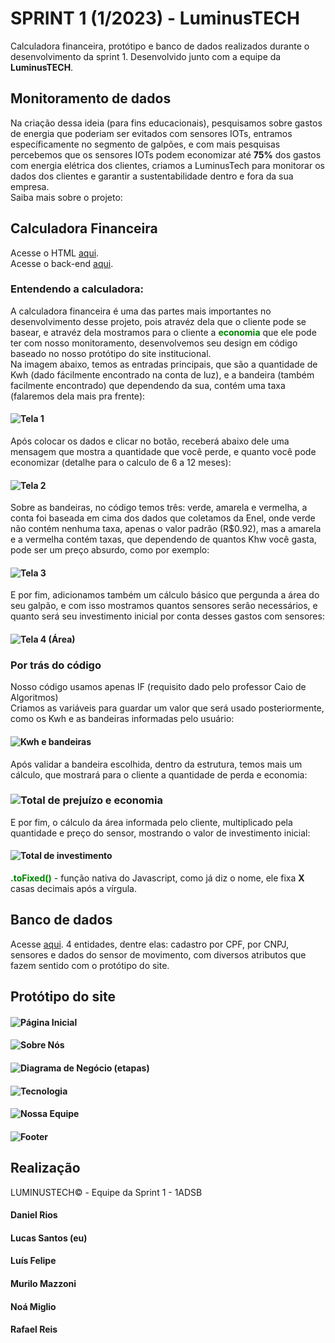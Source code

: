 # SPRINT 1 (1/2023) - LuminusTECH
Calculadora financeira, protótipo e banco de dados realizados durante o desenvolvimento da sprint 1.
Desenvolvido junto com a equipe da <b>LuminusTECH</b>.

## Monitoramento de dados
Na criação dessa ideia (para fins educacionais), pesquisamos sobre gastos de energia que poderiam ser evitados com sensores IOTs, entramos específicamente no segmento de galpões, e com mais pesquisas percebemos que os sensores IOTs podem economizar até <b>75%</b> dos gastos com energia elétrica dos clientes, criamos a LuminusTech para monitorar os dados dos clientes e garantir a sustentabilidade dentro e fora da sua empresa.<br>
Saiba mais sobre o projeto:

## Calculadora Financeira
Acesse o HTML <a href="indexCalculadora.html">aqui</a>.<br>
Acesse o back-end <a href="scriptCalculadora.jr">aqui</a>.
### Entendendo a calculadora:
A calculadora financeira é uma das partes mais importantes no desenvolvimento desse projeto, pois atravéz dela que o cliente pode se basear, e atravéz dela mostramos para o cliente a <b style="color: green;">economia</b> que ele pode ter com nosso monitoramento, desenvolvemos seu design em código baseado no nosso protótipo do site institucional.<br>
 Na imagem abaixo, temos as entradas principais, que são a quantidade de Kwh (dado fácilmente encontrado na conta de luz), e a bandeira (também facilmente encontrado) que dependendo da sua, contém uma taxa (falaremos dela mais pra frente):
#### <img src="https://user-images.githubusercontent.com/125743142/230957527-c1abfe7a-cf4f-4031-95ac-ec8832d748fe.PNG" alt="Tela 1" />
Após colocar os dados e clicar no botão, receberá abaixo dele uma mensagem que mostra a quantidade que você perde, e quanto você pode economizar (detalhe para o calculo de 6 a 12 meses):
#### <img src="https://user-images.githubusercontent.com/125743142/230957550-b4cb6612-f56c-4ecd-870b-217695f28a20.PNG" alt="Tela 2" />
Sobre as bandeiras, no código temos três: verde, amarela e vermelha, a conta foi baseada em cima dos dados que coletamos da Enel, onde verde não contém nenhuma taxa, apenas o valor padrão (R$0.92), mas a amarela e a vermelha contém taxas, que dependendo de quantos Khw você gasta, pode ser um preço absurdo, como por exemplo:
#### <img src="https://user-images.githubusercontent.com/125743142/230957558-7c004532-14fa-468c-988f-190b3e721a13.PNG" alt="Tela 3" />
E por fim, adicionamos também um cálculo básico que pergunda a área do seu galpão, e com isso mostramos quantos sensores serão necessários, e quanto será seu investimento inicial por conta desses gastos com sensores:
#### <img src="https://user-images.githubusercontent.com/125743142/230957543-d4ae52bb-8fe5-4a7a-92db-d30b658cc34a.PNG" alt="Tela 4 (Área)" />
### Por trás do código
 Nosso código usamos apenas IF (requisito dado pelo professor Caio de Algoritmos)<br>
 Criamos as variáveis para guardar um valor que será usado posteriormente, como os Kwh e as bandeiras informadas pelo usuário:
#### <img src="https://user-images.githubusercontent.com/125743142/230957865-20ef9b0a-6f8e-4416-bd45-5d78051aefc2.png" alt="Kwh e bandeiras" />
Após validar a bandeira escolhida, dentro da estrutura, temos mais um cálculo, que mostrará para o cliente a quantidade de perda e economia:
### <img src="https://user-images.githubusercontent.com/125743142/230957862-045f3c7d-bd1e-4392-b5b6-c42ef56df8b4.png" alt="Total de prejuízo e economia" />
E por fim, o cálculo da área informada pelo cliente, multiplicado pela quantidade e preço do sensor, mostrando o valor de investimento inicial:
#### <img src="https://user-images.githubusercontent.com/125743142/230961870-3a33a9de-980a-4037-8185-dc03732ad06a.png" alt="Total de investimento">

<b style="color: green;">.toFixed()</b> - função nativa do Javascript, como já diz o nome, ele fixa <b>X</b> casas decimais após a vírgula.

## Banco de dados
Acesse <a href="tabelaLuminusTech.sql">aqui</a>.
4 entidades, dentre elas: cadastro por CPF, por CNPJ, sensores e dados do sensor de movimento, com diversos atributos que fazem sentido com o protótipo do site.

## Protótipo do site
#### <img src="https://user-images.githubusercontent.com/125743142/230957645-208c67bc-8fdb-4b9e-9700-4a70b758cffb.png" alt="Página Inicial"/>
#### <img src="https://user-images.githubusercontent.com/125743142/230957654-e8e57fc1-cf11-4321-9188-1bddff20cf7d.png" alt="Sobre Nós" />
#### <img src="https://user-images.githubusercontent.com/125743142/230957620-fefc2878-417c-4528-8955-1991dc6a160d.png" alt="Diagrama de Negócio (etapas)"/>
#### <img src="https://user-images.githubusercontent.com/125743142/230957659-ba46b7e6-ce39-4987-bf03-5ce2484a4345.png" alt="Tecnologia"/>
#### <img src="https://user-images.githubusercontent.com/125743142/230957631-8bf2c079-c36f-4425-a42b-139d5a321b7d.png" alt="Nossa Equipe"/>
#### <img src="https://user-images.githubusercontent.com/125743142/230957627-77b05cf7-7005-4ff7-b975-1836c6bfea57.png" alt="Footer"/>

## Realização
LUMINUSTECH© - Equipe da Sprint 1 - 1ADSB
#### Daniel Rios
#### Lucas Santos (eu)
#### Luís Felipe
#### Murilo Mazzoni
#### Noá Miglio
#### Rafael Reis